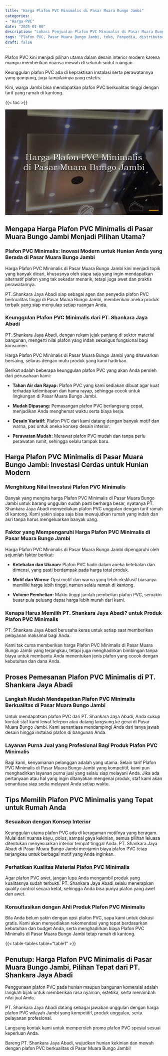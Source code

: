 ```yaml
---
title: "Harga Plafon PVC Minimalis di Pasar Muara Bungo Jambi"
categories: 
- "Harga-PVC"
date: "2025-01-08"
description: "Lokasi Penjualan Plafon PVC Minimalis di Pasar Muara Bungo Jambi untuk rumah, kantor, serta toko. Produk berkualitas, pilihan motif, warna modern, beserta layanan instalasi dikerjakan oleh tim profesional dan garansi resmi!|Servis penyediaan Plafon PVC Minimalis di Pasar Muara Bungo Jambi untuk kebutuhan rumah, kantor, atau gerai, beserta material berkualitas dan pemasangan oleh teknisi berpengalaman dan jaminan resmi.|Solusi Plafon PVC Minimalis di Pasar Muara Bungo Jambi yang terpercaya bagi rumah, kantor, dan toko, bersama panel terbaik dan penempatan ditangani oleh tenaga ahli berpengalaman serta garansi resmi.|Penjualan Plafon PVC Minimalis di Pasar Muara Bungo Jambi bagi tempat tinggal, office, dan gerai, beserta material berkualitas dan pemasangan ditangani oleh teknisi ahli, dilengkapi beserta garansi resmi.}"
tags: "Plafon PVC, Pasar Muara Bungo Jambi, toko, Penyedia, distributor"
draft: false
---
```


Plafon PVC kini menjadi pilihan utama dalam desain interior modern karena mampu memberikan nuansa mewah di seluruh sudut ruangan.

Keunggulan plafon PVC ada di kepraktisan instalasi serta perawatannya yang gampang, juga tampilannya yang estetis.

Kini, warga Jambi bisa mendapatkan plafon PVC berkualitas tinggi dengan tarif yang ramah di kantong.

{{< toc >}}

![Harga Plafon PVC Minimalis di Pasar Muara Bungo Jambi](/images/Harga-PVC/Harga-Plafon-PVC-Minimalis-di-Pasar-Muara-Bungo-Jambi.png)


## Mengapa Harga Plafon PVC Minimalis di Pasar Muara Bungo Jambi Menjadi Pilihan Utama?

### Plafon PVC Minimalis: Inovasi Modern untuk Hunian Anda yang Berada di Pasar Muara Bungo Jambi

Harga Plafon PVC Minimalis di Pasar Muara Bungo Jambi kini menjadi topik yang banyak dicari, khususnya oleh siapa saja yang ingin mendapatkan alternatif plafon yang tak sekadar menarik, tetapi juga awet dan praktis perawatannya.

PT. Shankara Jaya Abadi siap sebagai agen dan penyedia plafon PVC berkualitas tinggi di Pasar Muara Bungo Jambi, memberikan aneka produk terbaik yang siap menyulap setiap ruangan Anda.

### Keunggulan Plafon PVC Minimalis dari PT. Shankara Jaya Abadi

PT. Shankara Jaya Abadi, dengan rekam jejak panjang di sektor material bangunan, mengerti nilai plafon yang indah sekaligus fungsional bagi konsumen.

Harga Plafon PVC Minimalis di Pasar Muara Bungo Jambi yang ditawarkan bersaing, selaras dengan mutu produk yang kami hadirkan.

Berikut adalah beberapa keunggulan plafon PVC yang akan Anda peroleh dari perusahaan kami:

- **Tahan Air dan Rayap:** Plafon PVC yang kami sediakan dibuat agar kuat terhadap kelembapan dan hama rayap, sehingga cocok untuk lingkungan di Pasar Muara Bungo Jambi.

- **Mudah Dipasang:** Pemasangan plafon PVC berlangsung cepat, menjadikan Anda menghemat waktu serta biaya kerja.

- **Desain Variatif:** Plafon PVC dari kami datang dengan banyak motif dan warna, pas untuk aneka konsep desain interior.

- **Perawatan Mudah:** Merawat plafon PVC mudah dan tanpa perlu perawatan rumit, sehingga selalu tampak baru.

## Harga Plafon PVC Minimalis di Pasar Muara Bungo Jambi: Investasi Cerdas untuk Hunian Modern

### Menghitung Nilai Investasi Plafon PVC Minimalis

Banyak yang mengira harga Plafon PVC Minimalis di Pasar Muara Bungo Jambi untuk barang unggulan sudah pasti berharga besar, nyatanya PT. Shankara Jaya Abadi menyediakan plafon PVC unggulan dengan tarif ramah di kantong. Kami yakin siapa saja bisa mewujudkan rumah yang indah dan asri tanpa harus mengeluarkan banyak uang.

### Faktor yang Mempengaruhi Harga Plafon PVC Minimalis di Pasar Muara Bungo Jambi

Harga Plafon PVC Minimalis di Pasar Muara Bungo Jambi dipengaruhi oleh sejumlah faktor berikut:

- **Ketebalan dan Ukuran:** Plafon PVC hadir dalam aneka ketebalan dan dimensi, yang pasti berdampak pada harga total produk.

- **Motif dan Warna:** Opsi motif dan warna yang lebih eksklusif biasanya memiliki harga lebih tinggi, namun selalu ramah di kantong.

- **Volume Pembelian:** Makin tinggi jumlah pembelian plafon PVC, semakin besar pula peluang dapat harga lebih murah dari kami.

### Kenapa Harus Memilih PT. Shankara Jaya Abadi? untuk Produk Plafon PVC Minimalis

PT. Shankara Jaya Abadi berusaha keras untuk setiap saat memberikan pelayanan maksimal bagi Anda.

Kami tak cuma memberikan harga Plafon PVC Minimalis di Pasar Muara Bungo Jambi yang terjangkau, tetapi juga menghadirkan bimbingan tanpa biaya untuk membantu Anda menentukan jenis plafon yang cocok dengan kebutuhan dan dana Anda.

## Proses Pemesanan Plafon PVC Minimalis di PT. Shankara Jaya Abadi

### Langkah Mudah Mendapatkan Plafon PVC Minimalis Berkualitas di Pasar Muara Bungo Jambi

Untuk mendapatkan plafon PVC dari PT. Shankara Jaya Abadi, Anda cukup kontak staf kami lewat telepon atau datang langsung ke gerai di Pasar Muara Bungo Jambi. Kami senantiasa mendampingi Anda dari tanya jawab desain hingga instalasi plafon di bangunan Anda.

### Layanan Purna Jual yang Profesional Bagi Produk Plafon PVC Minimalis

Bagi kami, kenyamanan pelanggan adalah yang utama. Selain tarif Plafon PVC Minimalis di Pasar Muara Bungo Jambi yang kompetitif, kami pun menghadirkan layanan purna jual yang selalu siap melayani Anda. Jika ada pertanyaan atau hal yang ingin ditanyakan mengenai produk, staf kami akan senantiasa siap sedia melayani Anda setiap waktu.

## Tips Memilih Plafon PVC Minimalis yang Tepat untuk Rumah Anda

### Sesuaikan dengan Konsep Interior

Keunggulan utama plafon PVC ada di keragaman motifnya yang beragam. Mulai dari nuansa kayu, polos, sampai gaya kekinian, semua pilihan leluasa ditentukan menyesuaikan interior tempat tinggal Anda. PT. Shankara Jaya Abadi di Pasar Muara Bungo Jambi menjamin biaya plafon PVC tetap terjangkau untuk berbagai motif yang Anda inginkan.

### Perhatikan Kualitas Material Plafon PVC Minimalis

Agar plafon PVC awet, jangan lupa Anda mengambil produk yang kualitasnya sudah terbukti. PT. Shankara Jaya Abadi selalu menerapkan quality control secara ketat, sehingga Anda bisa punya plafon yang awet dan awet.

### Konsultasikan dengan Ahli Produk Plafon PVC Minimalis

Bila Anda belum yakin dengan opsi plafon PVC, sapa kami untuk diskusi gratis. Kami akan menyediakan rekomendasi yang tepat berdasarkan kebutuhan dan budget Anda, serta menghadirkan biaya Plafon PVC Minimalis di Pasar Muara Bungo Jambi tetap ramah di kantong.

{{< table-tables table="table1" >}}

## Penutup: Harga Plafon PVC Minimalis di Pasar Muara Bungo Jambi, Pilihan Tepat dari PT. Shankara Jaya Abadi

Penggunaan plafon PVC pada hunian maupun bangunan komersial adalah langkah bijak untuk memberikan rasa nyaman, estetika, serta menambah nilai jual Anda.

PT. Shankara Jaya Abadi datang sebagai jawaban unggulan dengan harga plafon PVC wilayah Jambi yang kompetitif, produk unggulan, serta pelayanan profesional.

Langsung kontak kami untuk memperoleh promo plafon PVC spesial sesuai keperluan Anda.

Bareng PT. Shankara Jaya Abadi, wujudkan hunian kekinian dan mewah dengan plafon PVC berkualitas di Pasar Muara Bungo Jambi!
